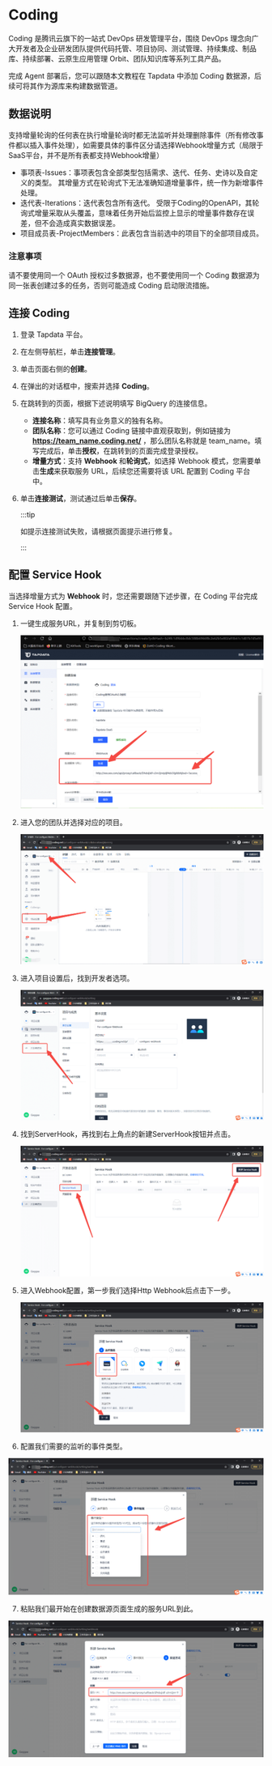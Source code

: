 # Coding


Coding 是腾讯云旗下的一站式 DevOps 研发管理平台，围绕 DevOps 理念向广大开发者及企业研发团队提供代码托管、项目协同、测试管理、持续集成、制品库、持续部署、云原生应用管理 Orbit、团队知识库等系列工具产品。

完成 Agent 部署后，您可以跟随本文教程在 Tapdata 中添加 Coding 数据源，后续可将其作为源库来构建数据管道。

## 数据说明

支持增量轮询的任何表在执行增量轮询时都无法监听并处理删除事件（所有修改事件都以插入事件处理），如需要具体的事件区分请选择Webhook增量方式（局限于SaaS平台，并不是所有表都支持Webhook增量）

* 事项表-Issues：事项表包含全部类型包括需求、迭代、任务、史诗以及自定义的类型。 其增量方式在轮询式下无法准确知道增量事件，统一作为新增事件处理。
* 迭代表-Iterations：迭代表包含所有迭代。 受限于Coding的OpenAPI，其轮询式增量采取从头覆盖，意味着任务开始后监控上显示的增量事件数存在误差，但不会造成真实数据误差。
* 项目成员表-ProjectMembers：此表包含当前选中的项目下的全部项目成员。

### 注意事项

请不要使用同一个 OAuth 授权过多数据源，也不要使用同一个 Coding 数据源为同一张表创建过多的任务，否则可能造成 Coding 启动限流措施。

## 连接 Coding

1. 登录 Tapdata 平台。
2. 在左侧导航栏，单击**连接管理**。
3. 单击页面右侧的**创建**。
4. 在弹出的对话框中，搜索并选择 **Coding**。
5. 在跳转到的页面，根据下述说明填写 BigQuery 的连接信息。
   * **连接名称**：填写具有业务意义的独有名称。
   * **团队名称**：您可以通过 Coding 链接中直观获取到，例如链接为 **https://team_name.coding.net/** ，那么团队名称就是 team_name。填写完成后，单击**授权**，在跳转到的页面完成登录授权。
   * **增量方式**：支持 **Webhook** 和**轮询式**，如选择 Webhook 模式，您需要单击**生成**来获取服务 URL，后续您还需要将该 URL 配置到 Coding 平台中。
6. 单击**连接测试**，测试通过后单击**保存**。

   :::tip

   如提示连接测试失败，请根据页面提示进行修复。

   :::

## 配置 Service Hook

当选择增量方式为 **Webhook** 时，您还需要跟随下述步骤，在 Coding 平台完成 Service Hook 配置。

1. 一键生成服务URL，并复制到剪切板。

   ![img](../../images/generate.PNG)

2. 进入您的团队并选择对应的项目。

   ![img](../../images/init.PNG)

3. 进入项目设置后，找到开发者选项。

   ![img](../../images/developer.PNG)

4. 找到ServerHook，再找到右上角点的新建ServerHook按钮并点击。

   ![img](../../images/init-webhook.PNG)

5. 进入Webhook配置，第一步我们选择Http Webhook后点击下一步。

   ![img](../../images/webhook.PNG)

6.  配置我们需要的监听的事件类型。

   ![img](../../images/monitor.PNG)

7.  粘贴我们最开始在创建数据源页面生成的服务URL到此。

   ![img](../../images/url.PNG)

